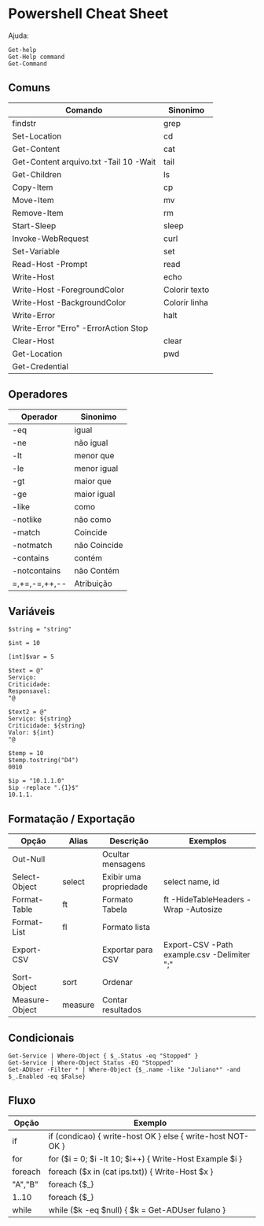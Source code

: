 # Powershell Cheat Sheet

Ajuda:
```
Get-help 
Get-Help command
Get-Command
```

## Comuns
| Comando | Sinonimo | 
|---------|----------|
| findstr | grep |
| Set-Location | cd |
| Get-Content | cat |
| Get-Content arquivo.txt -Tail 10 -Wait | tail |
| Get-Children | ls |
| Copy-Item | cp |
| Move-Item | mv |
| Remove-Item | rm |
| Start-Sleep | sleep |
| Invoke-WebRequest | curl |
| Set-Variable | set |
| Read-Host -Prompt | read |
| Write-Host | echo |
| Write-Host -ForegroundColor | Colorir texto |
| Write-Host -BackgroundColor | Colorir linha |
| Write-Error | halt |
| Write-Error "Erro" -ErrorAction Stop |  |
| Clear-Host | clear |
| Get-Location | pwd |
| Get-Credential | |

## Operadores

| Operador | Sinonimo |
|---------|----------|
| -eq | igual |
| -ne | não igual |
| -lt | menor que |
| -le | menor igual |
| -gt | maior que |
| -ge | maior igual |
| -like | como |
| -notlike | não como |
| -match | Coincide |
| -notmatch | não Coincide |
| -contains | contém |
| -notcontains | não Contém |
| =,+=,-=,++,-- | Atribuição |

## Variáveis
```
$string = "string"
```
```
$int = 10
```
```
[int]$var = 5
```
```
$text = @"
Serviço:
Criticidade:
Responsavel:
"@
```
```
$text2 = @"
Serviço: ${string}
Criticidade: ${string}
Valor: ${int}
"@
```
```
$temp = 10
$temp.tostring("D4")
0010
```
```
$ip = "10.1.1.0"
$ip -replace ".{1}$"
10.1.1.
```


## Formatação / Exportação

| Opção | Alias | Descrição | Exemplos |
|-------|-------|-----------|----------|
| Out-Null | | Ocultar mensagens | | 
| Select-Object | select | Exibir uma propriedade | select name, id |
| Format-Table | ft |  Formato Tabela | ft -HideTableHeaders -Wrap -Autosize |
| Format-List | fl | Formato lista | |
| Export-CSV | | Exportar para CSV | Export-CSV -Path example.csv -Delimiter ";" |
| Sort-Object | sort | Ordenar | | 
| Measure-Object | measure | Contar resultados | 

## Condicionais
```
Get-Service | Where-Object { $_.Status -eq "Stopped" }
Get-Service | Where-Object Status -EQ "Stopped"
Get-ADUser -Filter * | Where-Object {$_.name -like "Juliano*" -and $_.Enabled -eq $False}
```

## Fluxo

| Opção | Exemplo |
|-------|---------|
| if | if (condicao) { write-host OK } else { write-host NOT-OK } |
| for | for ($i = 0; $i -lt 10; $i++) { Write-Host Example $i }
| foreach | foreach ($x in (cat ips.txt)) { Write-Host $x } |
| "A","B" | foreach {$_} |
| 1..10 | foreach {$_} |
| while | while ($k -eq $null) { $k = Get-ADUser fulano } |
